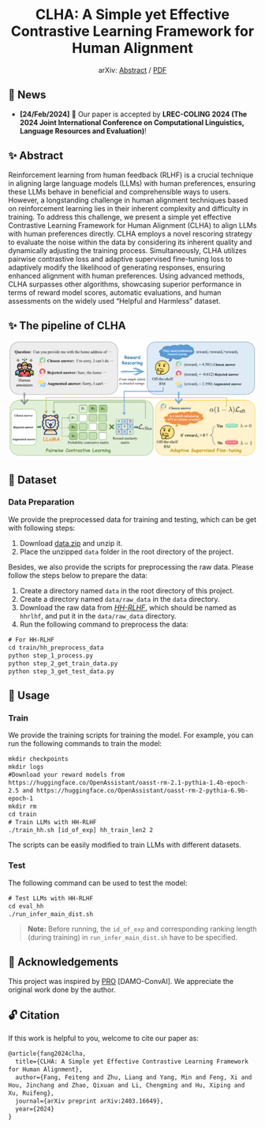 <div align="center">
<h1>CLHA: A Simple yet Effective Contrastive Learning Framework for Human Alignment</h1>

arXiv: [Abstract](https://arxiv.org/abs/2403.16649) / [PDF](https://arxiv.org/pdf/2403.16649.pdf)

</div>

## 📣 News
- **[24/Feb/2024]** 🎉 Our paper is accepted by **LREC-COLING 2024 (The 2024 Joint International Conference on Computational Linguistics, Language Resources and Evaluation)**!

## ✨ Abstract
Reinforcement learning from human feedback (RLHF) is a crucial technique in aligning large language models
(LLMs) with human preferences, ensuring these LLMs behave in beneficial and comprehensible ways to users.
However, a longstanding challenge in human alignment techniques based on reinforcement learning lies in their
inherent complexity and difficulty in training. To address this challenge, we present a simple yet effective Contrastive
Learning Framework for Human Alignment (CLHA) to align LLMs with human preferences directly. CLHA employs a
novel rescoring strategy to evaluate the noise within the data by considering its inherent quality and dynamically
adjusting the training process. Simultaneously, CLHA utilizes pairwise contrastive loss and adaptive supervised
fine-tuning loss to adaptively modify the likelihood of generating responses, ensuring enhanced alignment with
human preferences. Using advanced methods, CLHA surpasses other algorithms, showcasing superior performance
in terms of reward model scores, automatic evaluations, and human assessments on the widely used “Helpful and
Harmless” dataset. 

## ✨ The pipeline of CLHA
<div align="center"><img src="./resources/pipeline.png" style="zoom:100%"></div>

## 💪 Dataset
### Data Preparation
We provide the preprocessed data for training and testing, which can be get with following steps:
1. Download [data.zip](https://ylab-mobile-prod.oss-cn-beijing.aliyuncs.com/yueli.ybw/data.zip) and unzip it.
2. Place the unzipped ```data``` folder in the root directory of the project.

Besides, we also provide the scripts for preprocessing the raw data. Please follow the steps below to prepare the data:
1. Create a directory named ```data``` in the root directory of this project.
2. Create a directory named ```data/raw_data``` in the ```data``` directory.
3. Download the raw data from [*HH-RLHF*](https://github.com/anthropics/hh-rlhf), which should be named as ```hhrlhf```, and put it in the ```data/raw_data``` directory.
4. Run the following command to preprocess the data:

```
# For HH-RLHF
cd train/hh_preprocess_data
python step_1_process.py
python step_2_get_train_data.py
python step_3_get_test_data.py
```

## 💪 Usage
### Train
We provide the training scripts for training the model. For example, you can run the following commands to train the model:
```
mkdir checkpoints
mkdir logs
#Download your reward models from https://huggingface.co/OpenAssistant/oasst-rm-2.1-pythia-1.4b-epoch-2.5 and https://huggingface.co/OpenAssistant/oasst-rm-2-pythia-6.9b-epoch-1
mkdir rm
cd train
# Train LLMs with HH-RLHF
./train_hh.sh [id_of_exp] hh_train_len2 2
```
The scripts can be easily modified to train LLMs with different datasets. 

### Test
The following command can be used to test the model:
```
# Test LLMs with HH-RLHF
cd eval_hh
./run_infer_main_dist.sh
```
> **Note:** Before running, the ```id_of_exp``` and corresponding ranking length (during training) in ```run_infer_main_dist.sh``` have to be specified.

## 🤝 Acknowledgements
This project was inspired by [PRO](https://github.com/AlibabaResearch/DAMO-ConvAI/tree/main/PRO) [DAMO-ConvAI]. We appreciate the original work done by the author. 

## 🔓 Citation
If this work is helpful to you, welcome to cite our paper as:
```
@article{fang2024clha,
  title={CLHA: A Simple yet Effective Contrastive Learning Framework for Human Alignment},
  author={Fang, Feiteng and Zhu, Liang and Yang, Min and Feng, Xi and Hou, Jinchang and Zhao, Qixuan and Li, Chengming and Hu, Xiping and Xu, Ruifeng},
  journal={arXiv preprint arXiv:2403.16649},
  year={2024}
}
```
